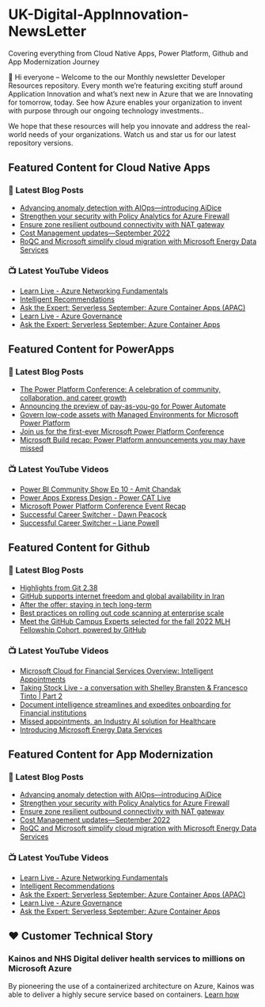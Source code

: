 # UK-Digital-AppInnovation-NewsLetter

Covering everything from Cloud Native Apps, Power Platform, Github and App Modernization Journey

👋 Hi everyone – Welcome to the our Monthly newsletter Developer Resources repository. Every month we’re featuring exciting stuff around Application Innovation and what’s next new in Azure that we are Innovating for tomorrow, today. See how Azure enables your organization to invent with purpose through our ongoing technology investments..


We hope that these resources will help you innovate and address the real-world needs of your organizations. Watch us and star us for our latest repository versions.

## Featured Content for Cloud Native Apps


### 📝 Latest Blog Posts

    
<!-- BLOGCNA:START -->
- [Advancing anomaly detection with AIOps—introducing AiDice](https://azure.microsoft.com/blog/advancing-anomaly-detection-with-aiops-introducing-aidice/)
- [Strengthen your security with Policy Analytics for Azure Firewall](https://azure.microsoft.com/blog/strengthen-your-security-with-policy-analytics-for-azure-firewall/)
- [Ensure zone resilient outbound connectivity with NAT gateway](https://azure.microsoft.com/blog/ensure-zone-resilient-outbound-connectivity-with-nat-gateway/)
- [Cost Management updates—September 2022](https://azure.microsoft.com/blog/cost-management-updates-september-2022/)
- [RoQC and Microsoft simplify cloud migration with Microsoft Energy Data Services](https://azure.microsoft.com/blog/roqc-and-microsoft-simplify-cloud-migration-with-microsoft-energy-data-services/)
<!-- BLOGCNA:END -->

### 📺 Latest YouTube Videos

 
<!-- YOUTUBECNA:START -->
- [Learn Live - Azure Networking Fundamentals](https://www.youtube.com/watch?v=Rrc7TlH7G4g)
- [Intelligent Recommendations](https://www.youtube.com/watch?v=iCFrgoEObBU)
- [Ask the Expert: Serverless September: Azure Container Apps &lpar;APAC&rpar;](https://www.youtube.com/watch?v=LLMVKzL7xmU)
- [Learn Live - Azure Governance](https://www.youtube.com/watch?v=sCvGsURsoKY)
- [Ask the Expert: Serverless September: Azure Container Apps](https://www.youtube.com/watch?v=KiArpit1-s8)
<!-- YOUTUBECNA:END -->

##  Featured Content for PowerApps
### 📝 Latest Blog Posts
<!-- BLOGPOWER:START -->
- [The Power Platform Conference: A celebration of community, collaboration, and career growth](https://cloudblogs.microsoft.com/powerplatform/2022/09/20/the-power-platform-conference-a-celebration-of-community-collaboration-and-career-growth/)
- [Announcing the preview of pay-as-you-go for Power Automate](https://cloudblogs.microsoft.com/powerplatform/2022/07/21/announcing-the-preview-of-pay-as-you-go-for-power-automate/)
- [Govern low-code assets with Managed Environments for Microsoft Power Platform](https://cloudblogs.microsoft.com/powerplatform/2022/07/12/govern-low-code-assets-with-managed-environments-for-microsoft-power-platform/)
- [Join us for the first-ever Microsoft Power Platform Conference](https://cloudblogs.microsoft.com/powerplatform/2022/07/12/join-us-for-the-first-ever-microsoft-power-platform-conference/)
- [Microsoft Build recap: Power Platform announcements you may have missed](https://cloudblogs.microsoft.com/powerplatform/2022/05/31/microsoft-build-recap-power-platform-announcements-you-may-have-missed/)
<!-- BLOGPOWER:END -->
 ### 📺 Latest YouTube Videos
    
<!-- YOUTUBEPOWER:START -->
- [Power BI Community Show Ep 10 - Amit Chandak](https://www.youtube.com/watch?v=qTxD5f7YVyY)
- [Power Apps Express Design - Power CAT Live](https://www.youtube.com/watch?v=D83laFZKgZ4)
- [Microsoft Power Platform Conference Event Recap](https://www.youtube.com/watch?v=IImjmEd9Yjc)
- [Successful Career Switcher - Dawn Peacock](https://www.youtube.com/watch?v=wK1dOZh8iNU)
- [Successful Career Switcher – Liane Powell](https://www.youtube.com/watch?v=rAD1Z9TCrFE)
<!-- YOUTUBEPOWER:END -->

##  Featured Content for Github
### 📝 Latest Blog Posts
<!-- BLOGGITHUB:START -->
- [Highlights from Git 2.38](https://github.blog/2022-10-03-highlights-from-git-2-38/)
- [GitHub supports internet freedom and global availability in Iran](https://github.blog/2022-09-29-github-supports-internet-freedom-and-global-availability-in-iran/)
- [After the offer: staying in tech long-term](https://github.blog/2022-09-29-after-the-offer-staying-in-tech-long-term/)
- [Best practices on rolling out code scanning at enterprise scale](https://github.blog/2022-09-28-best-practices-on-rolling-out-code-scanning-at-enterprise-scale/)
- [Meet the GitHub Campus Experts selected for the fall 2022 MLH Fellowship Cohort, powered by GitHub](https://github.blog/2022-09-23-meet-the-github-campus-experts-selected-for-the-fall-2022-mlh-fellowship-cohort-powered-by-github/)
<!-- BLOGGITHUB:END -->
### 📺 Latest YouTube Videos
<!-- YOUTUBEGITHUB:START -->
- [Microsoft Cloud for Financial Services Overview: Intelligent Appointments](https://www.youtube.com/watch?v=CjqfCkxk2P4)
- [Taking Stock Live - a conversation with Shelley Bransten &amp; Francesco Tinto | Part 2](https://www.youtube.com/watch?v=XudJjR5pWFc)
- [Document intelligence streamlines and expedites onboarding for Financial institutions](https://www.youtube.com/watch?v=KeNmo7qdnms)
- [Missed appointments, an Industry AI solution for Healthcare](https://www.youtube.com/watch?v=WBXzK4YlqtU)
- [Introducing Microsoft Energy Data Services](https://www.youtube.com/watch?v=2dv-iXQgaq4)
<!-- YOUTUBEGITHUB:END -->
##  Featured Content for App Modernization
### 📝 Latest Blog Posts
<!-- BLOGAPPMOD:START -->
- [Advancing anomaly detection with AIOps—introducing AiDice](https://azure.microsoft.com/blog/advancing-anomaly-detection-with-aiops-introducing-aidice/)
- [Strengthen your security with Policy Analytics for Azure Firewall](https://azure.microsoft.com/blog/strengthen-your-security-with-policy-analytics-for-azure-firewall/)
- [Ensure zone resilient outbound connectivity with NAT gateway](https://azure.microsoft.com/blog/ensure-zone-resilient-outbound-connectivity-with-nat-gateway/)
- [Cost Management updates—September 2022](https://azure.microsoft.com/blog/cost-management-updates-september-2022/)
- [RoQC and Microsoft simplify cloud migration with Microsoft Energy Data Services](https://azure.microsoft.com/blog/roqc-and-microsoft-simplify-cloud-migration-with-microsoft-energy-data-services/)
<!-- BLOGAPPMOD:END -->
### 📺 Latest YouTube Videos
<!-- YOUTUBEAPPMOD:START -->
- [Learn Live - Azure Networking Fundamentals](https://www.youtube.com/watch?v=Rrc7TlH7G4g)
- [Intelligent Recommendations](https://www.youtube.com/watch?v=iCFrgoEObBU)
- [Ask the Expert: Serverless September: Azure Container Apps &lpar;APAC&rpar;](https://www.youtube.com/watch?v=LLMVKzL7xmU)
- [Learn Live - Azure Governance](https://www.youtube.com/watch?v=sCvGsURsoKY)
- [Ask the Expert: Serverless September: Azure Container Apps](https://www.youtube.com/watch?v=KiArpit1-s8)
<!-- YOUTUBEAPPMOD:END -->


## ♥️ Customer Technical Story 

### Kainos and NHS Digital deliver health services to millions on Microsoft Azure

By pioneering the use of a containerized architecture on Azure, Kainos was able to deliver a highly secure service based on containers. [Learn how](https://customers.microsoft.com/en-us/story/1368348549535774520-kainos-and-nhs-digital-deliver-health-services-to-millions-on-microsoft-azure)

